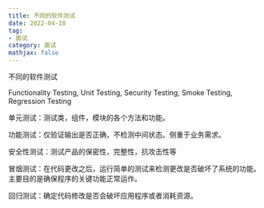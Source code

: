 ```yaml
---
title: 不同的软件测试
date: 2022-04-18
tag: 
- 面试
category: 面试
mathjax: false
---
```

不同的软件测试
<!--more-->

 Functionality Testing, Unit Testing, Security Testing, Smoke Testing, Regression Testing



单元测试：测试类，组件，模块的各个方法和功能。

功能测试：仅验证输出是否正确，不检测中间状态。侧重于业务需求。

安全性测试：测试产品的保密性，完整性，抗攻击性等

冒烟测试：在代码更改之后，运行简单的测试来检测更改是否破坏了系统的功能。主要目的是确保程序的关键功能正常运作。

回归测试：确定代码修改是否会破坏应用程序或者消耗资源。